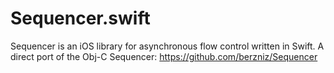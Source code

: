 Sequencer.swift
===============

Sequencer is an iOS library for asynchronous flow control written in Swift. A direct port of the Obj-C Sequencer: https://github.com/berzniz/Sequencer
